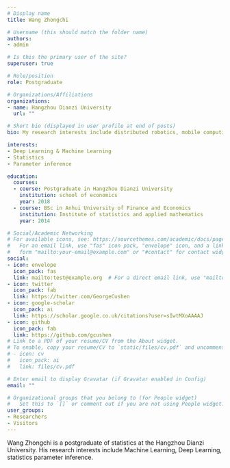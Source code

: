 ```yaml
---
# Display name
title: Wang Zhongchi

# Username (this should match the folder name)
authors:
- admin

# Is this the primary user of the site?
superuser: true

# Role/position
role: Postgraduate

# Organizations/Affiliations
organizations:
- name: Hangzhou Dianzi University
  url: ""

# Short bio (displayed in user profile at end of posts)
bio: My research interests include distributed robotics, mobile computing and programmable matter.

interests:
- Deep Learning & Machine Learning
- Statistics 
- Parameter inference

education:
  courses:
  - course: Postgraduate in Hangzhou Dianzi University
    institution: school of economics
    year: 2018
  - course: BSc in Anhui University of Finance and Economics
    institution: Institute of statistics and applied mathematics
    year: 2014

# Social/Academic Networking
# For available icons, see: https://sourcethemes.com/academic/docs/page-builder/#icons
#   For an email link, use "fas" icon pack, "envelope" icon, and a link in the
#   form "mailto:your-email@example.com" or "#contact" for contact widget.
social:
- icon: envelope
  icon_pack: fas
  link: mailto:test@example.org  # For a direct email link, use "mailto:test@example.org".
- icon: twitter
  icon_pack: fab
  link: https://twitter.com/GeorgeCushen
- icon: google-scholar
  icon_pack: ai
  link: https://scholar.google.co.uk/citations?user=sIwtMXoAAAAJ
- icon: github
  icon_pack: fab
  link: https://github.com/gcushen
# Link to a PDF of your resume/CV from the About widget.
# To enable, copy your resume/CV to `static/files/cv.pdf` and uncomment the lines below.
# - icon: cv
#   icon_pack: ai
#   link: files/cv.pdf

# Enter email to display Gravatar (if Gravatar enabled in Config)
email: ""

# Organizational groups that you belong to (for People widget)
#   Set this to `[]` or comment out if you are not using People widget.
user_groups:
- Researchers
- Visitors
---
```


Wang Zhongchi is a postgraduate of statistics at the Hangzhou Dianzi University. His research interests include Machine Learning, Deep Learning, statistics parameter inference. 

